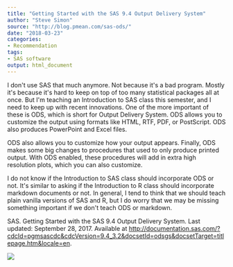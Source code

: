 ```yaml
---
title: "Getting Started with the SAS 9.4 Output Delivery System"
author: "Steve Simon"
source: "http://blog.pmean.com/sas-ods/"
date: "2018-03-23"
categories:
- Recommendation
tags:
- SAS software
output: html_document
---
```


I don't use SAS that much anymore. Not because it's a bad program.
Mostly it's because it's hard to keep on top of too many statistical
packages all at once. But I'm teaching an Introduction to SAS class this
semester, and I need to keep up with recent innovations. One of the more
important of these is ODS, which is short for Output Delivery System.
ODS allows you to customize the output using formats like HTML, RTF,
PDF, or PostScript. ODS also produces PowerPoint and Excel files.

ODS also allows you to customize how your output appears. Finally, ODS
makes some big changes to procedures that used to only produce printed
output. With ODS enabled, these procedures will add in extra high
resolution plots, which you can also customize.

I do not know if the Introduction to SAS class should incorporate ODS or
not. It's similar to asking if the Introduction to R class should
incorporate markdown documents or not. In general, I tend to think that
we should teach plain vanilla versions of SAS and R, but I do worry that
we may be missing something important if we don't teach ODS or
markdown.

<!---More--->

SAS. Getting Started with the SAS 9.4 Output Delivery System. Last
updated: September 28, 2017. Available at
<http://documentation.sas.com/?cdcId=pgmsascdc&cdcVersion=9.4_3.2&docsetId=odsgs&docsetTarget=titlepage.htm&locale=en>.

![](http://www.pmean.com/new-images/18/sas-ods01.png)




